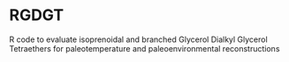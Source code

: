 # RGDGT
R code to evaluate isoprenoidal and branched Glycerol Dialkyl Glycerol Tetraethers for paleotemperature and paleoenvironmental reconstructions
